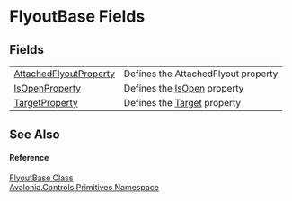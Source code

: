 # FlyoutBase Fields




## Fields
<table>
<tr>
<td><a href="F_Avalonia_Controls_Primitives_FlyoutBase_AttachedFlyoutProperty">AttachedFlyoutProperty</a></td>
<td>Defines the AttachedFlyout property</td>
</tr>
<tr>
<td><a href="F_Avalonia_Controls_Primitives_FlyoutBase_IsOpenProperty">IsOpenProperty</a></td>
<td>Defines the <a href="P_Avalonia_Controls_Primitives_FlyoutBase_IsOpen">IsOpen</a> property</td>
</tr>
<tr>
<td><a href="F_Avalonia_Controls_Primitives_FlyoutBase_TargetProperty">TargetProperty</a></td>
<td>Defines the <a href="P_Avalonia_Controls_Primitives_FlyoutBase_Target">Target</a> property</td>
</tr>
</table>

## See Also


#### Reference
<a href="T_Avalonia_Controls_Primitives_FlyoutBase">FlyoutBase Class</a>  
<a href="N_Avalonia_Controls_Primitives">Avalonia.Controls.Primitives Namespace</a>  

